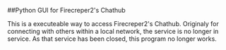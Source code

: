 ##Python GUI for Firecreper2's Chathub

This is a executeable way to access Firecreper2's Chathub. 
Originaly for connecting with others within a local network, the service is no longer in service. 
As that service has been closed, this program no longer works.
